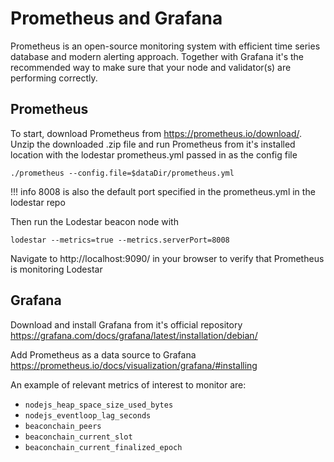 # Prometheus and Grafana

Prometheus is an open-source monitoring system with efficient time series database and modern alerting approach. Together with Grafana it's the recommended way to make sure that your node and validator(s) are performing correctly.

## Prometheus

To start, download Prometheus from https://prometheus.io/download/.
Unzip the downloaded .zip file and run Prometheus from it's installed location with the lodestar prometheus.yml passed in as the config file

```
./prometheus --config.file=$dataDir/prometheus.yml
```

<!-- prettier-ignore-start -->
!!! info
    8008 is also the default port specified in the prometheus.yml in the lodestar repo
<!-- prettier-ignore-end -->

Then run the Lodestar beacon node with

```
lodestar --metrics=true --metrics.serverPort=8008
```

Navigate to http://localhost:9090/ in your browser to verify that Prometheus is monitoring Lodestar

## Grafana

Download and install Grafana from it's official repository https://grafana.com/docs/grafana/latest/installation/debian/

Add Prometheus as a data source to Grafana https://prometheus.io/docs/visualization/grafana/#installing

An example of relevant metrics of interest to monitor are:

- `nodejs_heap_space_size_used_bytes`
- `nodejs_eventloop_lag_seconds`
- `beaconchain_peers`
- `beaconchain_current_slot`
- `beaconchain_current_finalized_epoch`
